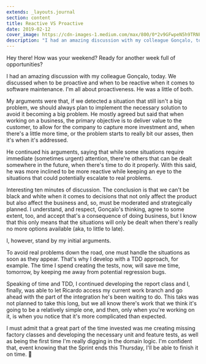 ```yaml
---
extends: _layouts.journal
section: content
title: Reactive VS Proactive
date: 2019-02-12
cover_image: https://cdn-images-1.medium.com/max/800/0*2v9GFwpeN5h9TRNF
description: "I had an amazing discussion with my colleague Gonçalo, today."
---
```

Hey there! How was your weekend? Ready for another week full of opportunities?

I had an amazing discussion with my colleague Gonçalo, today. We discussed when to be proactive and when to be reactive when it comes to software maintenance. I'm all about proactiveness. He was a little of both.

My arguments were that, if we detected a situation that still isn't a big problem, we should always plan to implement the necessary solution to avoid it becoming a big problem. He mostly agreed but said that when working on a business, the primary objective is to deliver value to the customer, to allow for the company to capture more investment and, when there's a little more time, or the problem starts to really bit our asses, then it's when it's addressed.

He continued his arguments, saying that while some situations require immediate (sometimes urgent) attention, there're others that can be dealt somewhere in the future, when there's time to do it properly. With this said, he was more inclined to be more reactive while keeping an eye to the situations that could potentially escalate to real problems.

Interesting ten minutes of discussion. The conclusion is that we can't be black and white when it comes to decisions that not only affect the product but also affect the business and, so, must be moderated and strategically planned. I understand, and respect, Gonçalo's thinking, agree to some extent, too, and accept that's a consequence of doing business, but I know that this only means that the situations will only be dealt when there's really no more options available (aka, to little to late). 

I, however, stand by my initial arguments.

To avoid real problems down the road, one must handle the situations as soon as they appear. That's why I develop with a TDD approach, for example. The time I spend creating the tests, now, will save me time, tomorrow, by keeping me away from potential regression bugs. 

Speaking of time and TDD, I continued developing the report class and I, finally, was able to let Ricardo access my current work branch and go ahead with the part of the integration he's been waiting to do. This taks was not planned to take this long, but we all know there's work that we think it's going to be a relatively simple one, and then, only when you're working on it, is when you notice that it's more complicated than expected. 

I must admit that a great part of the time invested was me creating missing factory classes and developing the necessary unit and feature tests, as well as being the first time I'm really digging in the domain logic. I'm confident that, event knowing that the Sprint ends this Thursday, I'll be able to finish it on time. 🤞
